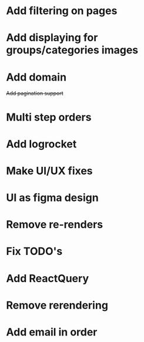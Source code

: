 # Add filtering on pages
# Add displaying for groups/categories images
# Add domain
~~Add pagination support~~
# Multi step orders
# Add logrocket
# Make UI/UX fixes
# UI as figma design
# Remove re-renders
# Fix TODO's
# Add ReactQuery
# Remove rerendering
# Add email in order